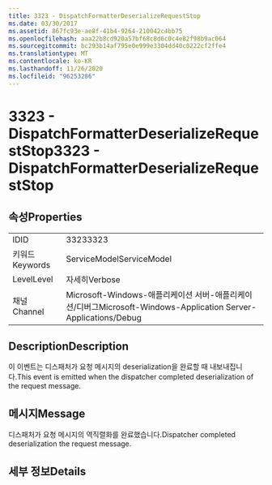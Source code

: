 ```yaml
---
title: 3323 - DispatchFormatterDeserializeRequestStop
ms.date: 03/30/2017
ms.assetid: 867fc93e-ae8f-41b4-9264-210042c4bb75
ms.openlocfilehash: aaa22b8cd920a57bf68c8d6c0c4e82f98b9ac064
ms.sourcegitcommit: bc293b14af795e0e999e3304dd40c0222cf2ffe4
ms.translationtype: MT
ms.contentlocale: ko-KR
ms.lasthandoff: 11/26/2020
ms.locfileid: "96253286"
---
```

# <a name="3323---dispatchformatterdeserializerequeststop"></a><span data-ttu-id="ef814-102">3323 - DispatchFormatterDeserializeRequestStop</span><span class="sxs-lookup"><span data-stu-id="ef814-102">3323 - DispatchFormatterDeserializeRequestStop</span></span>

## <a name="properties"></a><span data-ttu-id="ef814-103">속성</span><span class="sxs-lookup"><span data-stu-id="ef814-103">Properties</span></span>  
  
|||  
|-|-|  
|<span data-ttu-id="ef814-104">ID</span><span class="sxs-lookup"><span data-stu-id="ef814-104">ID</span></span>|<span data-ttu-id="ef814-105">3323</span><span class="sxs-lookup"><span data-stu-id="ef814-105">3323</span></span>|  
|<span data-ttu-id="ef814-106">키워드</span><span class="sxs-lookup"><span data-stu-id="ef814-106">Keywords</span></span>|<span data-ttu-id="ef814-107">ServiceModel</span><span class="sxs-lookup"><span data-stu-id="ef814-107">ServiceModel</span></span>|  
|<span data-ttu-id="ef814-108">Level</span><span class="sxs-lookup"><span data-stu-id="ef814-108">Level</span></span>|<span data-ttu-id="ef814-109">자세히</span><span class="sxs-lookup"><span data-stu-id="ef814-109">Verbose</span></span>|  
|<span data-ttu-id="ef814-110">채널</span><span class="sxs-lookup"><span data-stu-id="ef814-110">Channel</span></span>|<span data-ttu-id="ef814-111">Microsoft-Windows-애플리케이션 서버-애플리케이션/디버그</span><span class="sxs-lookup"><span data-stu-id="ef814-111">Microsoft-Windows-Application Server-Applications/Debug</span></span>|  
  
## <a name="description"></a><span data-ttu-id="ef814-112">Description</span><span class="sxs-lookup"><span data-stu-id="ef814-112">Description</span></span>  

 <span data-ttu-id="ef814-113">이 이벤트는 디스패처가 요청 메시지의 deserialization을 완료할 때 내보내집니다.</span><span class="sxs-lookup"><span data-stu-id="ef814-113">This event is emitted when the dispatcher completed deserialization of the request message.</span></span>  
  
## <a name="message"></a><span data-ttu-id="ef814-114">메시지</span><span class="sxs-lookup"><span data-stu-id="ef814-114">Message</span></span>  

 <span data-ttu-id="ef814-115">디스패처가 요청 메시지의 역직렬화를 완료했습니다.</span><span class="sxs-lookup"><span data-stu-id="ef814-115">Dispatcher completed deserialization the request message.</span></span>  
  
## <a name="details"></a><span data-ttu-id="ef814-116">세부 정보</span><span class="sxs-lookup"><span data-stu-id="ef814-116">Details</span></span>

